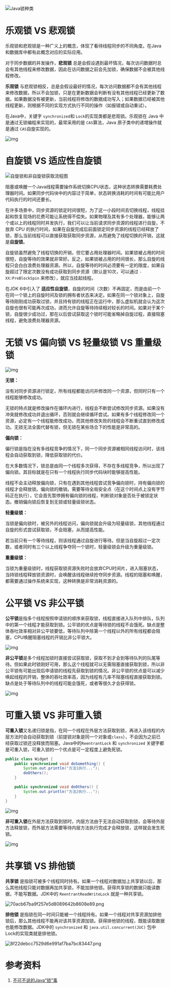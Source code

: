 ![Java锁种类](../../../resources/Java/并发编程/xmind/Java锁种类.png)

# 乐观锁 VS 悲观锁

乐观锁和悲观锁是一种广义上的概念，体现了看待线程同步的不同角度。在Java和数据库中都有此概念对应的实际应用。

对于同步数据的并发操作，**悲观锁** 总是会假设遇到最坏情况，每次访问数据时总会有其他线程来修改数据，因此在访问数据之前会先加锁，确保数据不会被其他线程修改。

**乐观锁** 与悲观锁相反，总是会假设最好的情况，每次访问数据都不会有其他线程来修改数据，所以不会加锁，只是在更新数据会判断有没有其他线程已经更新了数据。如果数据没有被更新，当前线程将修改的数据成功写入；如果数据已经被其他线程更新，则根据不同的实现方式执行不同的操作（如报错或自动重试）。

在Java中，关键字 `synchronized`和 `Lock`的实现类都是悲观锁。乐观锁在 Java 中是通过无锁编程来实现的，最常采用的是 `CAS`算法，Java 原子类中的递增操作就是通过 `CAS`自旋实现的。

![img](https://awps-assets.meituan.net/mit-x/blog-images-bundle-2018b/c8703cd9.png)

# 自旋锁 VS 适应性自旋锁

![自旋锁和非自旋锁获取流程图](../../../resources/Java/并发编程/processon/自旋锁和非自旋锁获取流程图.png)

阻塞或唤醒一个Java线程需要操作系统切换CPU状态，这种状态转换需要耗费处理器时间。如果同步代码块中的内容过于简单，状态转换消耗的时间有可能比用户代码执行的时间还要长。

在许多场景中，同步资源的锁定时间很短，为了这一小段时间去切换线程，线程挂起和恢复现场的花费可能让系统得不偿失。如果物理及其有多个处理器，能够让两个或以上的线程同时并发执行，我们可以让当前请求同步资源的线程进行自旋，不放弃 CPU 的执行时间，如果在自旋完成后前面锁定同步资源的线程已经释放了锁，那么当前线程可以直接获取获取同步资源，从而避免了线程切换的开销，这就是**自旋锁**。

自旋锁虽然避免了线程切换的开销，但它要占用处理器时间。如果锁被占用的时间很短，自旋等待的效果就非常好。反之，如果锁被占用的时间很长，那么自旋的线程只会白白浪费处理器资源。所以，自旋等待的时间必须要有一定的限度，如果自旋超过了限定次数没有成功获取到同步资源（默认是10次，可以通过 `-XX:PreBlockSpin` 来修改），就应当挂起线程。

在JDK 6中引入了 **适应性自旋锁**，自旋的时间（次数）不再固定，而是由前一个在同一个锁上的自旋时间及锁的拥有者状态来决定。如果在同一个锁对象上，自旋等待刚刚成功获取过锁，并且持有锁的线程正在运行中，那么虚拟机就会认为这次自旋也很有可能再次成功，进而允许自旋等待持续相对较长的时间。如果对于某个锁，自旋很少成功过，那在以后尝试获取这个锁时可能省略掉自旋过程，直接阻塞线程，避免浪费处理器资源。

# 无锁 VS 偏向锁 VS 轻量级锁 VS 重量级锁

![img](https://awps-assets.meituan.net/mit-x/blog-images-bundle-2018b/8afdf6f2.png)

**无锁：**

没有对同步资源进行锁定，所有线程都能访问并修改同一个资源，但同时只有一个线程能够修改成功。

无锁的特点就是修改操作在循环内进行，线程会不断尝试修改同步资源。如果没有冲突就修改成功并退出循环，否则就会继续循环尝试。如果有多个线程修改同一个资源，必定有一个线程能修改成功，而其他修改失败的线程会不断重试直到修改成功。无锁无法全面代替有锁，但无锁在某些场合下的性能是非常高的。

**偏向锁：**

偏行锁是指在没有多线程竞争的情况下，同一个同步资源被相同线程访问时，该线程会自动获取到锁，降低获取锁的代价。

在大多数情况下，锁总是由同一个线程多次获得，不存在多线程竞争，所以出现了偏向锁。其目标就是在只有一个线程执行同步代码块时能够提高性能。

线程不会主动释放偏向锁，只有在遇到其他线程尝试竞争偏向锁时，持有偏向锁的线程才会释放锁。偏向锁的撤销，需要等待全局安全点（在这个时间点上没有字节码正在执行），它会首先暂停拥有偏向锁的线程，判断锁对象是否处于被锁定状态。撤销偏向锁后恢复到无锁或轻量级锁状态。

**轻量级锁：**

当锁是偏向锁时，被另外的线程访问，偏向锁就会升级为轻量级锁，其他线程通过自旋的形式尝试获取锁，不会阻塞，从而提高性能。

若当前只有一个等待线程，则该线程通过自旋进行等待。但是当自旋超过一定次数，或者同时有三个以上线程争夺同一个锁时，轻量级锁会升级为重量级锁。

**重量级锁：**

当锁为重量级锁时，线程获取锁资源失败时会放弃CPU时间片，进入阻塞状态，当持锁线程释放锁资源时，会唤醒该线程继续抢夺同步资源。线程的阻塞和唤醒，都需要通过操作系统来实现，这种转换是非常消耗资源的。

# 公平锁 VS 非公平锁

**公平锁**是指多个线程按照申请锁的顺序来获取锁，线程直接进入队列中排队，队列中的第一个线程才能获取到锁。公平锁的优点是等待锁的线程不会饿死。缺点是整体吞吐效率相对非公平锁要低，等待队列中除第一个线程以外的所有线程都会阻塞，CPU唤醒阻塞线程的开销比非公平锁大。

![img](https://awps-assets.meituan.net/mit-x/blog-images-bundle-2018b/a23d746a.png)

**非公平锁**是多个线程加锁时直接尝试获取锁，获取不到才会到等待队列的队尾等待。但如果此时锁刚好可用，那么这个线程就可以无需阻塞直接获取到锁，所以非公平锁有可能出现后申请锁的线程先获取到锁的情况。非公平锁的优点是可以减少唤起线程的开销，整体的吞吐效率高，因为线程有几率不阻塞线程直接获取到锁。缺点是处于等待队列中的线程可能会饿死，或者等很久才会获得锁。

![img](https://awps-assets.meituan.net/mit-x/blog-images-bundle-2018b/4499559e.png)

# 可重入锁 VS 非可重入锁

**可重入锁**又名递归锁是指，在同一个线程在外层方法获取到锁，再进入该线程的内层方法时会自动获取到锁（前提锁对象是同一个对象或`class`），不会因为之前已经获取过锁还没释放而阻塞。Java中的`ReentrantLock` 和 `synchronized` 关键字都是可重入锁，可重入锁的一个优点是可一定程度上避免死锁。

```java
public class Widget {
    public synchronized void doSomething() {
        System.out.println("方法1执行...");
        doOthers();
    }

    public synchronized void doOthers() {
        System.out.println("方法2执行...");
    }
}
```

![img](https://awps-assets.meituan.net/mit-x/blog-images-bundle-2018b/58fc5bc9.png)

**非可重入锁**在外层方法获取到锁时，内层方法由于无法自动获取到锁，会等待外层方法释放锁，而外层方法需要等待内层方法执行完成才会释放锁，这样就会发生死锁。

![img](https://awps-assets.meituan.net/mit-x/blog-images-bundle-2018b/ea597a0c.png)

# 共享锁 VS 排他锁

**共享锁** 是指锁可被多个线程同时持有。如果一个线程对数据加上共享锁以后，那么其他线程只能对数据再加共享锁，不能加排他锁。获得共享锁的数据只能读数据，不能写数据。JDK中的 `ReentrantReadWriteLock` 就是一种共享锁。

![70acb67ba9f257e5d8089642b8608e89.png](https://cdn.nlark.com/yuque/0/2022/png/26657796/1657258466635-1c26724d-68e2-4b13-97cf-ddba85ec3892.png)

**排他锁** 是指锁在同一时间只能被一个线程持有。如果一个线程对共享资源加排他锁后，那么其他线程不能再对该共享资源加锁。获得排他锁的线程，既能读取数据也能修改数据。JDK中的 `synchronized` 和 `java.util.concurrent(JUC)` 包中 Lock的实现类就是排他锁。

![8f22debcc7529d6e991af7ba7bc83447.png](https://cdn.nlark.com/yuque/0/2022/png/26657796/1657258396228-1717a0fb-5485-41c9-8b2b-077076c4a172.png)

# 参考资料

1. [不可不说的Java“锁”事](https://tech.meituan.com/2018/11/15/java-lock.html)